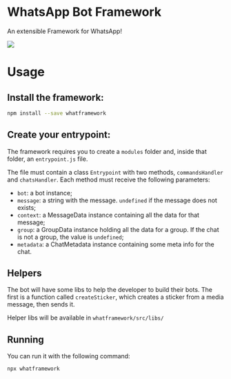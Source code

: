 # WhatsApp Bot Framework

An extensible Framework for WhatsApp!

<img src="https://count.kamuridesu.com?username=whatframework" />

# Usage

## Install the framework:

```sh
npm install --save whatframework
```

## Create your entrypoint:

The framework requires you to create a `modules` folder and, inside that folder, an `entrypoint.js` file.

The file must contain a class `Entrypoint` with two methods, `commandsHandler` and `chatsHandler`. Each method must receive the following parameters:
- `bot`: a bot instance;
- `message`: a string with the message. `undefined` if the message does not exists;
- `context`: a MessageData instance containing all the data for that message;
- `group`: a GroupData instance holding all the data for a group. If the chat is not a group, the value is `undefined`;
- `metadata`: a ChatMetadata instance containing some meta info for the chat.

## Helpers

The bot will have some libs to help the developer to build their bots. The first is a function called `createSticker`, which creates a sticker from a media message, then sends it.

Helper libs will be available in `whatframework/src/libs/`

## Running

You can run it with the following command:

```sh
npx whatframework
```